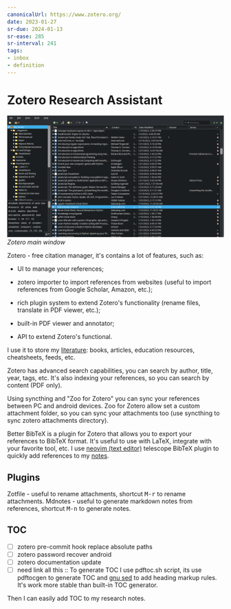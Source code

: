 ```yaml
---
canonicalUrl: https://www.zotero.org/
date: 2023-01-27
sr-due: 2024-01-13
sr-ease: 285
sr-interval: 241
tags:
- inbox
- definition
---
```


# Zotero Research Assistant

![](img/screenshoot-zotero.png)
*Zotero main window*

Zotero - free citation manager, it's contains a lot of features, such as:


- UI to manage your references;
- zotero importer to import references from websites (useful to import
  references from Google Scholar, Amazon, etc.);

- rich plugin system to extend Zotero's functionality (rename files, translate
  in PDF viewer, etc.);

- built-in PDF viewer and annotator;
- API to extend Zotero's functional.

I use it to store my [literature](./literature.md): books, articles, education
resources, cheatsheets, feeds, etc.

Zotero has advanced search capabilities, you can search by author, title, year,
tags, etc. It's also indexing your references, so you can search by content (PDF
only).

Using syncthing and "Zoo for Zotero" you can sync your references between PC and
android devices. Zoo for Zotero allow set a custom attachment folder, so you can
sync your attachments too (use syncthing to sync zotero attachments directory).

Better BibTeX is a plugin for Zotero that allows you to export your references
to BibTeX format. It's useful to use with LaTeX, integrate with your favorite
tool, etc. I use [neovim (text editor)](./neovim%20%28text%20editor%29.md) telescope BibTeX plugin to quickly add
references to my [notes](./notes%20types.md).

## Plugins

Zotfile - useful to rename attachments, shortcut <kbd>M-r</kbd> to rename
attachments. Mdnotes - useful to generate markdown notes from references,
shortcut <kbd>M-n</kbd> to generate notes.

## TOC


- [ ] zotero pre-commit hook replace absolute paths
- [ ] zotero password recover android
- [ ] zotero documentation update
- [ ] need link all this :: To generate TOC I use pdftoc.sh script, its use
pdftocgen to generate TOC and [gnu sed](./gnu%20sed.md) to add heading markup
rules. It's work more stable than built-in TOC generator.

Then I can easily add TOC to my research notes.